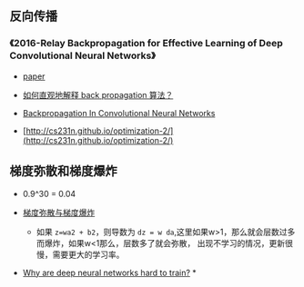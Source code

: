 ## 反向传播

### 《2016-Relay Backpropagation for Effective Learning of Deep Convolutional Neural Networks》
* [paper](paper/2016-Relay%20Backpropagation%20for%20Effective%20Learning%20of%20Deep%20Convolutional%20Neural%20Networks.pdf)

* [如何直观地解释 back propagation 算法？](https://www.zhihu.com/question/27239198?rf=24827633)
* [Backpropagation In Convolutional Neural Networks](http://jefkine.com/general/2016/09/05/backpropagation-in-convolutional-neural-networks/)
* [http://cs231n.github.io/optimization-2/](http://cs231n.github.io/optimization-2/)


## 梯度弥散和梯度爆炸

* 0.9^30 = 0.04

* [梯度弥散与梯度爆炸](https://www.cnblogs.com/yangmang/p/7477802.html)
    * 如果 `z=wa2 + b2`，则导数为 `dz = w da`,这里如果w>1，那么就会层数过多而爆炸，如果w<1那么，层数多了就会弥散，
    出现不学习的情况，更新很慢，需要更大的学习率。

* [Why are deep neural networks hard to train?](http://neuralnetworksanddeeplearning.com/chap5.html#the_vanishing_gradient_problem)
    * 